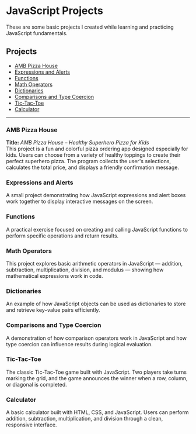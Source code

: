 
# JavaScript Projects

These are some basic projects I created while learning and practicing JavaScript fundamentals.

## Projects

- [AMB Pizza House](https://github.com/alina91-star/JavaScript-Projects/tree/main/Basic%20JavaScript%20Projects/Pizza_Project)  
- [Expressions and Alerts](https://github.com/alina91-star/JavaScript-Projects/tree/main/Basic%20JavaScript%20Projects/Project1_expressions_alert)  
- [Functions](https://github.com/alina91-star/JavaScript-Projects/tree/main/Basic%20JavaScript%20Projects/Project2_functions)  
- [Math Operators](https://github.com/alina91-star/JavaScript-Projects/tree/main/Basic%20JavaScript%20Projects/Project3_math_operators)  
- [Dictionaries](https://github.com/alina91-star/JavaScript-Projects/tree/main/Basic%20JavaScript%20Projects/Project4_dictionaries)  
- [Comparisons and Type Coercion](https://github.com/alina91-star/JavaScript-Projects/tree/main/Basic%20JavaScript%20Projects/Project5_comparisons_type_coercion)  
- [Tic-Tac-Toe](https://github.com/alina91-star/JavaScript-Projects/tree/main/Basic%20JavaScript%20Projects/TicTacToe)  
- [Calculator](https://github.com/alina91-star/JavaScript-Projects/blob/main/Basic%20JavaScript%20Projects/calculator.html)

---

### AMB Pizza House  
**Title:** *AMB Pizza House – Healthy Superhero Pizza for Kids*  
This project is a fun and colorful pizza ordering app designed especially for kids. Users can choose from a variety of healthy toppings to create their perfect superhero pizza. The program collects the user's selections, calculates the total price, and displays a friendly confirmation message.

### Expressions and Alerts  
A small project demonstrating how JavaScript expressions and alert boxes work together to display interactive messages on the screen.

### Functions  
A practical exercise focused on creating and calling JavaScript functions to perform specific operations and return results.

### Math Operators  
This project explores basic arithmetic operators in JavaScript — addition, subtraction, multiplication, division, and modulus — showing how mathematical expressions work in code.

### Dictionaries  
An example of how JavaScript objects can be used as dictionaries to store and retrieve key–value pairs efficiently.

### Comparisons and Type Coercion  
A demonstration of how comparison operators work in JavaScript and how type coercion can influence results during logical evaluation.

### Tic-Tac-Toe  
The classic Tic-Tac-Toe game built with JavaScript. Two players take turns marking the grid, and the game announces the winner when a row, column, or diagonal is completed.

### Calculator  
A basic calculator built with HTML, CSS, and JavaScript. Users can perform addition, subtraction, multiplication, and division through a clean, responsive interface.


